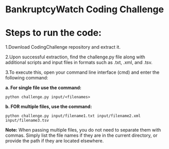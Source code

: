# BankruptcyWatch Coding Challenge

# Steps to run the code:

1.Download CodingChallenge repository and extract it.

2.Upon successful extraction, find the challenge.py file along with additional scripts and input files in formats such as .txt, .xml, and .tsv.

3.To execute this, open your command line interface (cmd) and enter the following command:

**a. For single file use the command:**

    python challenge.py input/<filenames>

**b. FOR multiple files, use the command:**

    python challenge.py input/filename1.txt input/filename2.xml input/filename3.tsv

**Note:** When passing multiple files, you do not need to separate them with commas. Simply list the file names if they are in the current directory, or provide the path if they are located elsewhere.
